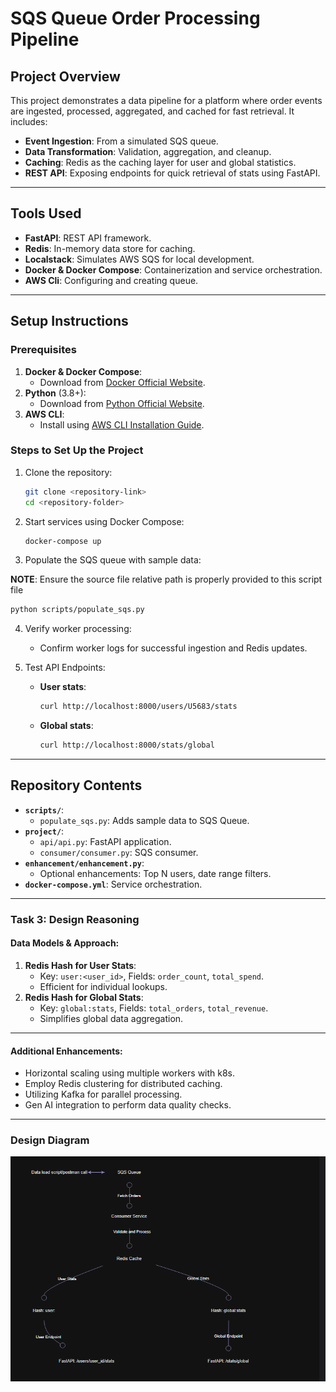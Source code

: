 
# **SQS Queue Order Processing Pipeline**

## **Project Overview**
This project demonstrates a data pipeline for a  platform where order events are ingested, processed, aggregated, and cached for fast retrieval. It includes:
- **Event Ingestion**: From a simulated SQS queue.
- **Data Transformation**: Validation, aggregation, and cleanup.
- **Caching**: Redis as the caching layer for user and global statistics.
- **REST API**: Exposing endpoints for quick retrieval of stats using FastAPI.

---

## **Tools Used**
- **FastAPI**: REST API framework.
- **Redis**: In-memory data store for caching.
- **Localstack**: Simulates AWS SQS for local development.
- **Docker & Docker Compose**: Containerization and service orchestration.
- **AWS Cli**: Configuring and creating queue.

---

## **Setup Instructions**
### **Prerequisites**
1. **Docker & Docker Compose**:
   - Download from [Docker Official Website](https://www.docker.com/get-started).
2. **Python** (3.8+):
   - Download from [Python Official Website](https://www.python.org/downloads/).
3. **AWS CLI**:
   - Install using [AWS CLI Installation Guide](https://docs.aws.amazon.com/cli/latest/userguide/getting-started-install.html).

### **Steps to Set Up the Project**
1. Clone the repository:
   ```bash
   git clone <repository-link>
   cd <repository-folder>
   ```

2. Start services using Docker Compose:
   ```bash
   docker-compose up
   ```

3. Populate the SQS queue with sample data:

**NOTE**: Ensure the source file relative path is properly provided  to this script file

   ```bash
   python scripts/populate_sqs.py
   ```

4. Verify worker processing:
   - Confirm worker logs for successful ingestion and Redis updates.

5. Test API Endpoints:
   - **User stats**: 
     ```bash
     curl http://localhost:8000/users/U5683/stats
     ```
   - **Global stats**:
     ```bash
     curl http://localhost:8000/stats/global
     ```


---

## **Repository Contents**
- **`scripts/`**:
  - `populate_sqs.py`: Adds sample data to SQS Queue.
- **`project/`**:
  - `api/api.py`: FastAPI application.
  - `consumer/consumer.py`: SQS consumer.
- **`enhancement/enhancement.py`**:
  - Optional enhancements: Top N users, date range filters.
- **`docker-compose.yml`**: Service orchestration.

---

### **Task 3: Design Reasoning**
#### Data Models & Approach:
1. **Redis Hash for User Stats**:
   - Key: `user:<user_id>`, Fields: `order_count`, `total_spend`.
   - Efficient for individual lookups.
2. **Redis Hash for Global Stats**:
   - Key: `global:stats`, Fields: `total_orders`, `total_revenue`.
   - Simplifies global data aggregation.


---

#### Additional Enhancements:
   - Horizontal scaling using multiple workers with k8s.
   - Employ Redis clustering for distributed caching.
   - Utilizing Kafka for parallel processing.
   - Gen AI integration to perform data quality checks.
   

---

### Design Diagram
![alt text](image.png)